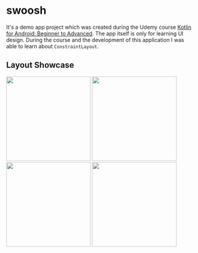 # swoosh

It's a demo app project which was created during the Udemy course [Kotlin for Android: Beginner to Advanced](https://www.udemy.com/course/devslopes-android-kotlin/).
The app itself is only for learning UI design. During the course and the development of this application I was able to learn about `ConstraintLayout`.

## Layout Showcase

<p float="left">
  <img src="https://user-images.githubusercontent.com/18353152/209397124-38815103-f8d6-46a0-b17f-be79c7ee1fde.png" width="225"/>
  <img src="https://user-images.githubusercontent.com/18353152/209397130-d1fae473-ee2c-4fdd-918e-f7ddfe42cd41.png" width="225"/>
  <img src="https://user-images.githubusercontent.com/18353152/209397135-92385247-0910-4bce-930b-c5dce6a53e9d.png" width="225"/>
  <img src="https://user-images.githubusercontent.com/18353152/209397138-b676dfd8-cdd3-4229-a85a-009e286d860e.png" width="225"/>
</p>
